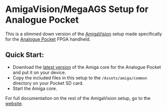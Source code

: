 # AmigaVision/MegaAGS Setup for Analogue Pocket

This is a slimmed down version of the [AmigaVision] setup made specifically for the [Analogue Pocket] FPGA handheld.

## Quick Start:

* Download the [latest version] of the Amiga core for the Analogue Pocket and put it on your device.
* Copy the included files in this setup to the `/Assets/amiga/common` directory on your Pocket SD card.
* Start the Amiga core.

For full documentation on the rest of the AmigaVision setup, go to the [website].

 [AmigaVision]:https://amiga.vision
 [Analogue Pocket]:https://analogue.co/pocket
 [website]:https://amiga.vision/docs
 [latest version]:https://github.com/Mazamars312/Analogue-Amiga/releases